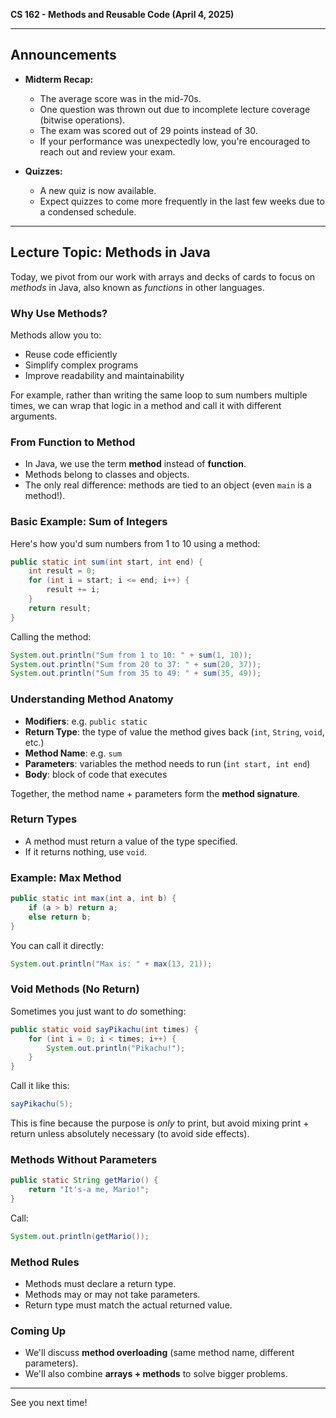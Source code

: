 **CS 162 - Methods and Reusable Code (April 4, 2025)**

---

## Announcements

- **Midterm Recap:**
    - The average score was in the mid-70s.
    - One question was thrown out due to incomplete lecture coverage (bitwise operations).
    - The exam was scored out of 29 points instead of 30.
    - If your performance was unexpectedly low, you're encouraged to reach out and review your exam.

- **Quizzes:**
    - A new quiz is now available.
    - Expect quizzes to come more frequently in the last few weeks due to a condensed schedule.

---

## Lecture Topic: Methods in Java

Today, we pivot from our work with arrays and decks of cards to focus on *methods* in Java, also known as *functions* in other languages.

### Why Use Methods?
Methods allow you to:
- Reuse code efficiently
- Simplify complex programs
- Improve readability and maintainability

For example, rather than writing the same loop to sum numbers multiple times, we can wrap that logic in a method and call it with different arguments.

### From Function to Method
- In Java, we use the term **method** instead of **function**.
- Methods belong to classes and objects.
- The only real difference: methods are tied to an object (even `main` is a method!).

### Basic Example: Sum of Integers
Here's how you'd sum numbers from 1 to 10 using a method:

```java
public static int sum(int start, int end) {
    int result = 0;
    for (int i = start; i <= end; i++) {
        result += i;
    }
    return result;
}
```

Calling the method:
```java
System.out.println("Sum from 1 to 10: " + sum(1, 10));
System.out.println("Sum from 20 to 37: " + sum(20, 37));
System.out.println("Sum from 35 to 49: " + sum(35, 49));
```

### Understanding Method Anatomy
- **Modifiers**: e.g. `public static`
- **Return Type**: the type of value the method gives back (`int`, `String`, `void`, etc.)
- **Method Name**: e.g. `sum`
- **Parameters**: variables the method needs to run (`int start, int end`)
- **Body**: block of code that executes

Together, the method name + parameters form the **method signature**.

### Return Types
- A method must return a value of the type specified.
- If it returns nothing, use `void`.

### Example: Max Method
```java
public static int max(int a, int b) {
    if (a > b) return a;
    else return b;
}
```
You can call it directly:
```java
System.out.println("Max is: " + max(13, 21));
```

### Void Methods (No Return)
Sometimes you just want to *do* something:
```java
public static void sayPikachu(int times) {
    for (int i = 0; i < times; i++) {
        System.out.println("Pikachu!");
    }
}
```
Call it like this:
```java
sayPikachu(5);
```

This is fine because the purpose is *only* to print, but avoid mixing print + return unless absolutely necessary (to avoid side effects).

### Methods Without Parameters
```java
public static String getMario() {
    return "It's-a me, Mario!";
}
```
Call:
```java
System.out.println(getMario());
```

### Method Rules
- Methods must declare a return type.
- Methods may or may not take parameters.
- Return type must match the actual returned value.

### Coming Up
- We'll discuss **method overloading** (same method name, different parameters).
- We'll also combine **arrays + methods** to solve bigger problems.

---

See you next time!

